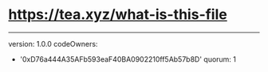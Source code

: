 # https://tea.xyz/what-is-this-file
---
version: 1.0.0
codeOwners:
  - '0xD76a444A35AFb593eaF40BA0902210ff5Ab57b8D'
quorum: 1
